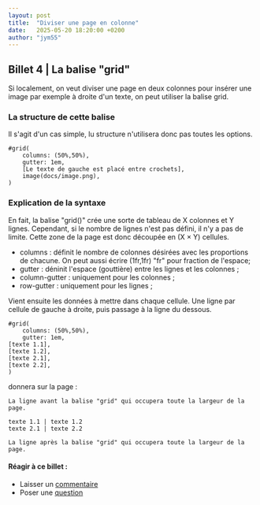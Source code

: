 ```yaml
---
layout: post
title:  "Diviser une page en colonne"
date:   2025-05-20 18:20:00 +0200
author: "jym55"
---
```


## Billet 4 | La balise "grid"

Si localement, on veut diviser une page en deux colonnes pour insérer une image par exemple à droite d'un texte, on peut utiliser la balise grid.

### La structure de cette balise
Il s'agit d'un cas simple, lu structure n'utilisera donc pas toutes les options.

```
#grid(
    columns: (50%,50%),
    gutter: 1em,
    [Le texte de gauche est placé entre crochets],
    image(docs/image.png),
)
```

### Explication de la syntaxe
En fait, la balise "grid()" crée une sorte de tableau de X colonnes et Y lignes. Cependant, si le nombre de lignes n'est pas défini, il n'y a pas de limite. Cette zone de la page est donc découpée en (X × Y) cellules.

- columns : définit le nombre de colonnes désirées avec les proportions de chacune.
    On peut aussi écrire (1fr,1fr)  "fr" pour fraction de l'espace;
- gutter : déninit l'espace (gouttière) entre les lignes et les colonnes ;
- column-gutter : uniquement pour les colonnes ;
- row-gutter : uniquement pour les lignes ;

Vient ensuite les données à mettre dans chaque cellule. Une ligne par cellule de gauche à droite, puis passage à la ligne du dessous.

```
#grid(
    columns: (50%,50%),
    gutter: 1em,
[texte 1.1],
[texte 1.2],
[texte 2.1],
[texte 2.2],
)
```

donnera sur la page :

```
La ligne avant la balise "grid" qui occupera toute la largeur de la page.

texte 1.1 | texte 1.2
texte 2.1 | texte 2.2

La ligne après la balise "grid" qui occupera toute la largeur de la page.
```

#### Réagir à ce billet :
- Laisser un [commentaire](https://github.com/jym55/jym55.github.io/discussions/categories/comments)
- Poser une [question](https://github.com/jym55/jym55.github.io/discussions/categories/q-a)
